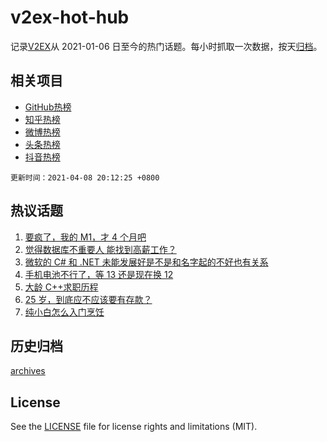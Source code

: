 # v2ex-hot-hub

 记录[V2EX](https://www.v2ex.com/)从 2021-01-06 日至今的热门话题。每小时抓取一次数据，按天[归档](archives)。
 
 ## 相关项目

- [GitHub热榜](https://github.com/snaildev/github-hot-hub)
- [知乎热榜](https://github.com/snaildev/zhihu-hot-hub)
- [微博热榜](https://github.com/snaildev/weibo-hot-hub)
- [头条热榜](https://github.com/snaildev/toutiao-hot-hub)
- [抖音热榜](https://github.com/snaildev/douyin-hot-hub)


 `更新时间：2021-04-08 20:12:25 +0800`

## 热议话题

1. [要疯了，我的 M1，才 4 个月吧](https://www.v2ex.com/t/768960)
1. [觉得数据库不重要人 能找到高薪工作？](https://www.v2ex.com/t/768867)
1. [微软的 C# 和 .NET 未能发展好是不是和名字起的不好也有关系](https://www.v2ex.com/t/768962)
1. [手机电池不行了，等 13 还是现在换 12](https://www.v2ex.com/t/768842)
1. [大龄 C++求职历程](https://www.v2ex.com/t/769036)
1. [25 岁，到底应不应该要有存款？](https://www.v2ex.com/t/769087)
1. [纯小白怎么入门烹饪](https://www.v2ex.com/t/768868)

## 历史归档

[archives](archives)

## License

See the [LICENSE](LICENSE) file for license rights and limitations (MIT).
